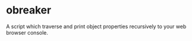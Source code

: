 obreaker
========

A script which traverse and print object properties recursively to your web browser console. 
